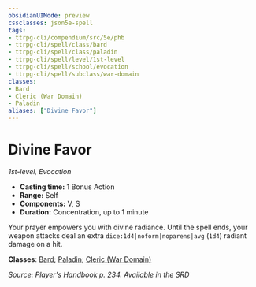 ```yaml
---
obsidianUIMode: preview
cssclasses: json5e-spell
tags:
- ttrpg-cli/compendium/src/5e/phb
- ttrpg-cli/spell/class/bard
- ttrpg-cli/spell/class/paladin
- ttrpg-cli/spell/level/1st-level
- ttrpg-cli/spell/school/evocation
- ttrpg-cli/spell/subclass/war-domain
classes:
- Bard
- Cleric (War Domain)
- Paladin
aliases: ["Divine Favor"]
---
```

# Divine Favor
*1st-level, Evocation*  


- **Casting time:** 1 Bonus Action
- **Range:** Self
- **Components:** V, S
- **Duration:** Concentration, up to 1 minute

Your prayer empowers you with divine radiance. Until the spell ends, your weapon attacks deal an extra `dice:1d4|noform|noparens|avg` (`1d4`) radiant damage on a hit.

**Classes**: [Bard](3-Mechanics/CLI/lists/list-spells-classes-bard.md); [Paladin](3-Mechanics/CLI/lists/list-spells-classes-paladin.md); [Cleric (War Domain)](3-Mechanics/CLI/lists/list-spells-classes-cleric-war-domain.md)

*Source: Player's Handbook p. 234. Available in the <span title='Systems Reference Document (5.1)'>SRD</span>*